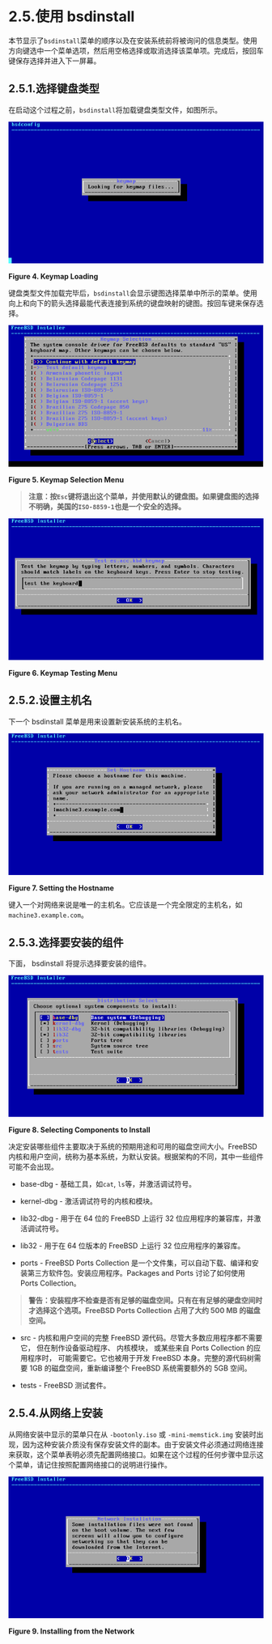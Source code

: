 # 2.5.使用 bsdinstall

本节显示了`bsdinstall`菜单的顺序以及在安装系统前将被询问的信息类型。使用方向键选中一个菜单选项，然后用空格选择或取消选择该菜单项。完成后，按回车键保存选择并进入下一屏幕。

## 2.5.1.选择键盘类型

在启动这个过程之前，`bsdinstall`将加载键盘类型文件，如图所示。

![](../.gitbook/assets/4.png)

**Figure 4. Keymap Loading**

键盘类型文件加载完毕后，`bsdinstall`会显示键图选择菜单中所示的菜单。使用向上和向下的箭头选择最能代表连接到系统的键盘映射的键图。按回车键来保存选择。

![](../.gitbook/assets/5.png)

**Figure 5. Keymap Selection Menu**

>**注意：按`Esc`键将退出这个菜单，并使用默认的键盘图。如果键盘图的选择不明确，美国的`ISO-8859-1`也是一个安全的选择。**

![](../.gitbook/assets/6.png)

**Figure 6. Keymap Testing Menu**

## 2.5.2.设置主机名

下一个 bsdinstall 菜单是用来设置新安装系统的主机名。

![](../.gitbook/assets/7.png)

**Figure 7. Setting the Hostname**

键入一个对网络来说是唯一的主机名。它应该是一个完全限定的主机名，如`machine3.example.com`。

## 2.5.3.选择要安装的组件

下面， bsdinstall 将提示选择要安装的组件。

![](../.gitbook/assets/8.png)

**Figure 8. Selecting Components to Install**

决定安装哪些组件主要取决于系统的预期用途和可用的磁盘空间大小。FreeBSD 内核和用户空间，统称为基本系统，为默认安装。根据架构的不同，其中一些组件可能不会出现。

- base-dbg - 基础工具，如`cat`, `ls`等，并激活调试符号。

- kernel-dbg - 激活调试符号的内核和模块。

- lib32-dbg - 用于在 64 位的 FreeBSD 上运行 32 位应用程序的兼容库，并激活调试符号。

- lib32 - 用于在 64 位版本的 FreeBSD 上运行 32 位应用程序的兼容库。

- ports - FreeBSD Ports Collection 是一个文件集，可以自动下载、编译和安装第三方软件包。安装应用程序。Packages and Ports 讨论了如何使用 Ports Collection。

>**警告：安装程序不检查是否有足够的磁盘空间。只有在有足够的硬盘空间时才选择这个选项。FreeBSD Ports Collection 占用了大约 500 MB 的磁盘空间。**

- src - 内核和用户空间的完整 FreeBSD 源代码。尽管大多数应用程序都不需要它， 但在制作设备驱动程序、 内核模块， 或某些来自 Ports Collection 的应用程序时， 可能需要它。它也被用于开发 FreeBSD 本身。完整的源代码树需要 1GB 的磁盘空间，重新编译整个 FreeBSD 系统需要额外的 5GB 空间。

- tests - FreeBSD 测试套件。

## 2.5.4.从网络上安装

从网络安装中显示的菜单只在从 `-bootonly.iso` 或 `-mini-memstick.img` 安装时出现，因为这种安装介质没有保存安装文件的副本。由于安装文件必须通过网络连接来获取，这个菜单表明必须先配置网络接口。如果在这个过程的任何步骤中显示这个菜单，请记住按照配置网络接口的说明进行操作。

![](../.gitbook/assets/9.png)

**Figure 9. Installing from the Network**
